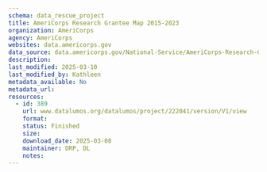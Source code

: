 ```yaml
---
schema: data_rescue_project 
title: AmeriCorps Research Grantee Map 2015-2023
organization: AmeriCorps
agency: AmeriCorps
websites: data.americorps.gov
data_source: data.americorps.gov/National-Service/AmeriCorps-Research-Grantee-Map-2015-2023/8p8a-e8de
description: 
last_modified: 2025-03-10
last_modified_by: Kathleen
metadata_available: No
metadata_url: 
resources:
  - id: 389
    url: www.datalumos.org/datalumos/project/222041/version/V1/view
    format: 
    status: Finished
    size: 
    download_date: 2025-03-08
    maintainer: DRP, DL
    notes: 
---
```

